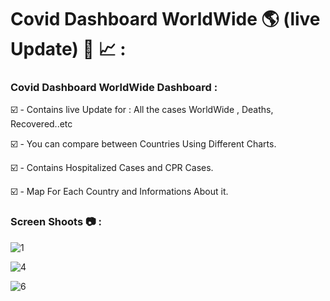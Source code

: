 # Covid Dashboard WorldWide 🌎 (live Update) 🦠 📈 :

### Covid Dashboard WorldWide Dashboard :  

☑️ - Contains live Update for : All the cases WorldWide , Deaths, Recovered..etc

☑️ - You can compare between Countries Using Different Charts.

☑️ - Contains Hospitalized Cases and CPR Cases.

☑️ - Map For Each Country and Informations About it.


### Screen Shoots 📷 :


![1](https://github.com/moadhamousti/Covid-Dashboard/assets/118165767/7a4b9222-339c-4d7e-b187-adcf26848ec5)


![4](https://github.com/moadhamousti/Covid-Dashboard/assets/118165767/54b10ce1-ea47-4f1b-90cd-f7841938834a)


![6](https://github.com/moadhamousti/Covid-Dashboard/assets/118165767/ba4cd409-ec67-4a8c-9327-eeeaf3bfb8be)
